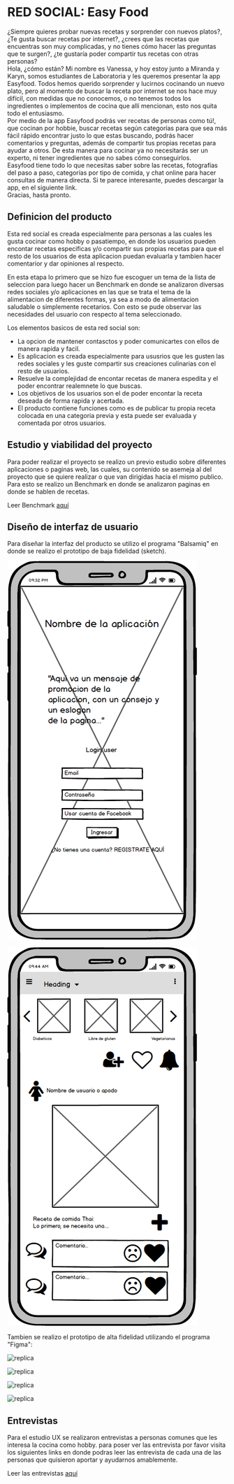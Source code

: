 # RED SOCIAL: Easy Food

¿Siempre quieres probar nuevas recetas y sorprender con nuevos platos?, ¿Te gusta buscar recetas por internet?, ¿crees que las recetas que encuentras son muy complicadas, y no tienes cómo hacer las preguntas que te surgen?, ¿te gustaría poder compartir tus recetas  con otras personas?  
Hola, ¿cómo están? Mi nombre es Vanessa, y hoy estoy junto a Miranda y Karyn, somos estudiantes de Laboratoria y les queremos presentar la app Easyfood. 
Todos hemos querido sorprender y lucirnos cocinando un nuevo plato, pero al momento de buscar la receta por internet se nos hace muy difícil, con medidas que no conocemos, o no tenemos todos los ingredientes o implementos de cocina que allí mencionan, esto nos quita todo el entusiasmo.  
Por medio de la app Easyfood podrás ver recetas de personas como tú!, que cocinan por hobbie, buscar recetas según categorías para que sea más fácil rápido encontrar justo lo que estas buscando, podrás hacer comentarios y preguntas, además de compartir tus propias recetas para ayudar a otros. De esta manera para cocinar ya no necesitarás ser un experto, ni tener ingredientes que no sabes cómo conseguirlos.  
Easyfood tiene todo lo que necesitas saber sobre las recetas, fotografías del paso a paso, categorías por tipo de comida, y chat online para hacer consultas de manera directa. Si te parece interesante, puedes descargar la app, en el siguiente link.              
Gracias, hasta pronto. 

## Definicion del producto

Esta red social es creada especialmente para personas a las cuales les gusta cocinar como hobby o pasatiempo, en donde los usuarios pueden encontar recetas especificas y/o compartir sus propias recetas para que el resto de los usuarios de esta aplicacion puedan evaluarla y tambien hacer comentarior y dar opiniones al respecto.

En esta etapa lo primero que se hizo fue escoguer un tema de la lista de seleccion para luego hacer un Benchmark en donde se analizaron diversas redes sociales y/o aplicaciones en las que se trata el tema de la alimentacion de diferentes formas, ya sea a modo de alimentacion saludable o simplemente recetarios. Con esto se pude observar las necesidades del usuario con respecto al tema seleccionado.

Los elementos basicos de esta red social son:
* La opcion de mantener contasctos y poder comunicartes con ellos de manera rapida y facil.
* Es aplicacion es creada especialmente para ususrios que les gusten las redes sociales y les guste compartir sus creaciones culinarias con el resto de usuarios.
* Resuelve la complejidad de encontar recetas de manera espedita y el poder encontrar realemnete lo que buscas.
* Los objetivos de los usuarios son el de poder encontar la receta deseada de forma rapida y acertada.
* El producto contiene funciones como es de publicar tu propia receta colocada en una categoria previa y esta puede ser evaluada y comentada por otros usuarios. 

## Estudio y viabilidad del proyecto

Para poder realizar el proyecto se realizo un previo estudio sobre diferentes aplicaciones o paginas web, las cuales, su contenido se asemeja al del proyecto que se quiere realizar o que van dirigidas hacia el mismo publico. Para esto se realizo un Benchmark en donde se analizaron paginas en donde se hablen de recetas.

Leer Benchmark [aquí](https://docs.google.com/document/d/1j-wwp7r6f1tYnR4-XXvQzGf_kjKcIAWxD7Rf9ZHRNYk/edit)

## Diseño de interfaz de usuario

Para diseñar la interfaz del producto se utilizo el programa "Balsamiq" en donde se realizo el prototipo de baja fidelidad (sketch).

![replica](/src/img/Sketch-1.png)

![replica](/src/img/Sketch-2.png)

Tambien se realizo el prototipo de alta fidelidad utilizando el programa "Figma":

![replica](/src/img/Registroymuro.png)

![replica](/src/img/Segundoytercermuro.png)

![replica](/src/img/tercerycuartomuro.png)

![replica](/src/img/quintomuro.png)

## Entrevistas 

Para el estudio UX se realizaron entrevistas a personas comunes que les interesa la cocina como hobby.
para poser ver las entrevista por favor visita los siguientes links en donde podras leer las entrevista de cada una de las personas que quisieron aportar y ayudarnos amablemente.

Leer las entrevistas [aquí](https://drive.google.com/drive/folders/1-pvGqnTbtJcIQ1NvnGy-4BoSV6E5znDR)





